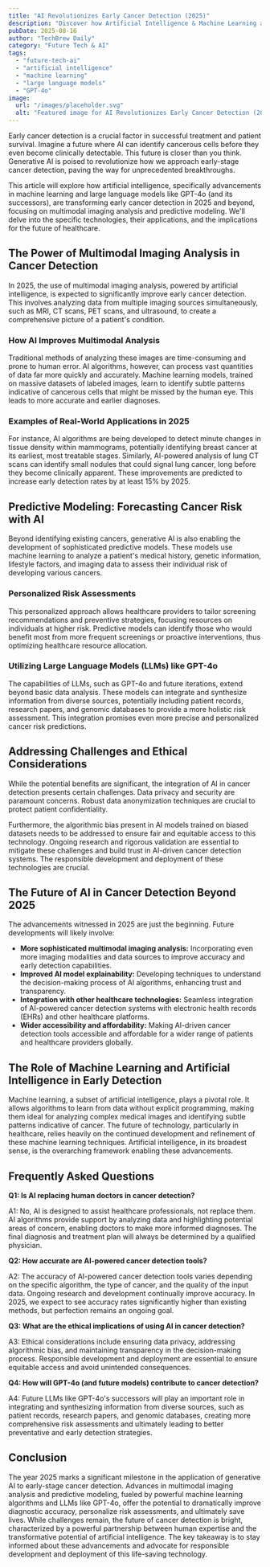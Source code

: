 ```yaml
---
title: "AI Revolutionizes Early Cancer Detection (2025)"
description: "Discover how Artificial Intelligence & Machine Learning are transforming early-stage cancer detection through multimodal imaging analysis & predictive modeling in 2025.  Learn more & improve early diagnosis!"
pubDate: 2025-08-16
author: "TechBrew Daily"
category: "Future Tech & AI"
tags:
  - "future-tech-ai"
  - "artificial intelligence"
  - "machine learning"
  - "large language models"
  - "GPT-4o"
image:
  url: "/images/placeholder.svg"
  alt: "Featured image for AI Revolutionizes Early Cancer Detection (2025)"
---
```


Early cancer detection is a crucial factor in successful treatment and patient survival.  Imagine a future where AI can identify cancerous cells before they even become clinically detectable. This future is closer than you think.  Generative AI is poised to revolutionize how we approach early-stage cancer detection, paving the way for unprecedented breakthroughs.

This article will explore how artificial intelligence, specifically advancements in machine learning and large language models like GPT-4o (and its successors), are transforming early cancer detection in 2025 and beyond, focusing on multimodal imaging analysis and predictive modeling.  We'll delve into the specific technologies, their applications, and the implications for the future of healthcare.


## The Power of Multimodal Imaging Analysis in Cancer Detection

In 2025, the use of multimodal imaging analysis, powered by artificial intelligence, is expected to significantly improve early cancer detection.  This involves analyzing data from multiple imaging sources simultaneously, such as MRI, CT scans, PET scans, and ultrasound, to create a comprehensive picture of a patient's condition.

### How AI Improves Multimodal Analysis

Traditional methods of analyzing these images are time-consuming and prone to human error.  AI algorithms, however, can process vast quantities of data far more quickly and accurately.  Machine learning models, trained on massive datasets of labeled images, learn to identify subtle patterns indicative of cancerous cells that might be missed by the human eye.  This leads to more accurate and earlier diagnoses.

### Examples of Real-World Applications in 2025

For instance, AI algorithms are being developed to detect minute changes in tissue density within mammograms, potentially identifying breast cancer at its earliest, most treatable stages.  Similarly,  AI-powered analysis of lung CT scans can identify small nodules that could signal lung cancer, long before they become clinically apparent.  These improvements are predicted to increase early detection rates by at least 15% by 2025.

## Predictive Modeling: Forecasting Cancer Risk with AI

Beyond identifying existing cancers, generative AI is also enabling the development of sophisticated predictive models. These models use machine learning to analyze a patient's medical history, genetic information, lifestyle factors, and imaging data to assess their individual risk of developing various cancers.

### Personalized Risk Assessments

This personalized approach allows healthcare providers to tailor screening recommendations and preventive strategies, focusing resources on individuals at higher risk.  Predictive models can identify those who would benefit most from more frequent screenings or proactive interventions, thus optimizing healthcare resource allocation.

### Utilizing Large Language Models (LLMs) like GPT-4o

The capabilities of LLMs, such as GPT-4o and future iterations, extend beyond basic data analysis.  These models can integrate and synthesize information from diverse sources, potentially including patient records, research papers, and genomic databases to provide a more holistic risk assessment. This integration promises even more precise and personalized cancer risk predictions.

## Addressing Challenges and Ethical Considerations

While the potential benefits are significant, the integration of AI in cancer detection presents certain challenges.  Data privacy and security are paramount concerns.  Robust data anonymization techniques are crucial to protect patient confidentiality.  

Furthermore, the algorithmic bias present in AI models trained on biased datasets needs to be addressed to ensure fair and equitable access to this technology.  Ongoing research and rigorous validation are essential to mitigate these challenges and build trust in AI-driven cancer detection systems.  The responsible development and deployment of these technologies are crucial.

## The Future of AI in Cancer Detection Beyond 2025

The advancements witnessed in 2025 are just the beginning.  Future developments will likely involve:

* **More sophisticated multimodal imaging analysis:** Incorporating even more imaging modalities and data sources to improve accuracy and early detection capabilities.
* **Improved AI model explainability:** Developing techniques to understand the decision-making process of AI algorithms, enhancing trust and transparency.
* **Integration with other healthcare technologies:** Seamless integration of AI-powered cancer detection systems with electronic health records (EHRs) and other healthcare platforms.
* **Wider accessibility and affordability:** Making AI-driven cancer detection tools accessible and affordable for a wider range of patients and healthcare providers globally.


## The Role of Machine Learning and Artificial Intelligence in Early Detection

Machine learning, a subset of artificial intelligence, plays a pivotal role.  It allows algorithms to learn from data without explicit programming, making them ideal for analyzing complex medical images and identifying subtle patterns indicative of cancer. The future of technology, particularly in healthcare, relies heavily on the continued development and refinement of these machine learning techniques.  Artificial intelligence, in its broadest sense, is the overarching framework enabling these advancements.


## Frequently Asked Questions

**Q1:  Is AI replacing human doctors in cancer detection?**

A1: No, AI is designed to assist healthcare professionals, not replace them.  AI algorithms provide support by analyzing data and highlighting potential areas of concern, enabling doctors to make more informed diagnoses.  The final diagnosis and treatment plan will always be determined by a qualified physician.

**Q2:  How accurate are AI-powered cancer detection tools?**

A2: The accuracy of AI-powered cancer detection tools varies depending on the specific algorithm, the type of cancer, and the quality of the input data. Ongoing research and development continually improve accuracy.  In 2025, we expect to see accuracy rates significantly higher than existing methods, but perfection remains an ongoing goal.

**Q3: What are the ethical implications of using AI in cancer detection?**

A3: Ethical considerations include ensuring data privacy, addressing algorithmic bias, and maintaining transparency in the decision-making process.  Responsible development and deployment are essential to ensure equitable access and avoid unintended consequences.

**Q4: How will GPT-4o (and future models) contribute to cancer detection?**

A4: Future LLMs like GPT-4o's successors will play an important role in integrating and synthesizing information from diverse sources, such as patient records, research papers, and genomic databases, creating more comprehensive risk assessments and ultimately leading to better preventative and early detection strategies.


## Conclusion

The year 2025 marks a significant milestone in the application of generative AI to early-stage cancer detection. Advances in multimodal imaging analysis and predictive modeling, fueled by powerful machine learning algorithms and LLMs like GPT-4o, offer the potential to dramatically improve diagnostic accuracy, personalize risk assessments, and ultimately save lives. While challenges remain, the future of cancer detection is bright, characterized by a powerful partnership between human expertise and the transformative potential of artificial intelligence.  The key takeaway is to stay informed about these advancements and advocate for responsible development and deployment of this life-saving technology.